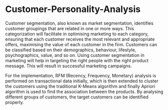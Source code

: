 # Customer-Personality-Analysis

<p>Customer segmentation, also known as market segmentation, identifies customer groupings that are related in one or more ways. This categorization will facilitate in optimising 
marketing to each category, ensuring that each customer receives the most relevant and appropriate offers, maximising the value of each customer in the firm. Customers can be classified 
based on their demographics, behaviour, lifestyle, psychographics, value, and so on. Using customer segmentation in marketing will help in targeting the right people with the right product message. 
This will result in successful marketing campaigns.</p>

<p>For the implementation, RFM (Recency, Frequency, Monetary) analysis is performed on transactional data initially, which is then extended to cluster the customers using the traditional K-Means algorithm and 
finally Apriori algorithm is used to find the association between the products. By analysing different groups of customers, the target customers can be identified properly.</p>
